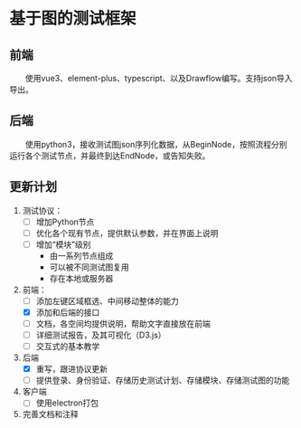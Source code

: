 # 基于图的测试框架
## 前端
&emsp;&emsp;使用vue3、element-plus、typescript、以及Drawflow编写。支持json导入导出。
## 后端
&emsp;&emsp;使用python3，接收测试图json序列化数据，从BeginNode，按照流程分别运行各个测试节点，并最终到达EndNode，或告知失败。
## 更新计划
1. 测试协议：
    - [ ] 增加Python节点
    - [ ] 优化各个现有节点，提供默认参数，并在界面上说明
    - [ ] 增加“模块”级别
        - 由一系列节点组成
        - 可以被不同测试图复用
        - 存在本地或服务器
1. 前端：
    - [ ] 添加左键区域框选、中间移动整体的能力
    - [x] 添加和后端的接口
    - [ ] 文档，各空间均提供说明，帮助文字直接放在前端
    - [ ] 详细测试报告，及其可视化（D3.js）
    - [ ] 交互式的基本教学
1. 后端
    - [x] 重写，跟进协议更新
    - [ ] 提供登录、身份验证、存储历史测试计划、存储模块、存储测试图的功能
1. 客户端
    - [ ] 使用electron打包
1. 完善文档和注释